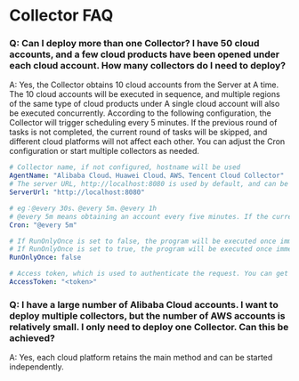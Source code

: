 # Collector FAQ

### Q: Can I deploy more than one Collector? I have 50 cloud accounts, and a few cloud products have been opened under each cloud account. How many collectors do I need to deploy? 
A: Yes, the Collector obtains 10 cloud accounts from the Server at A time. The 10 cloud accounts will be executed in sequence, and multiple regions of the same type of cloud products under A single cloud account will also be executed concurrently. According to the following configuration, the Collector will trigger scheduling every 5 minutes. If the previous round of tasks is not completed, the current round of tasks will be skipped, and different cloud platforms will not affect each other. You can adjust the Cron configuration or start multiple collectors as needed. 

```yaml
# Collector name, if not configured, hostname will be used
AgentName: "Alibaba Cloud、Huawei Cloud、AWS、Tencent Cloud Collector"
# The server URL, http://localhost:8080 is used by default, and can be adjusted according to actual conditions
ServerUrl: "http://localhost:8080"

# eg：@every 30s、@every 5m、@every 1h
# @every 5m means obtaining an account every five minutes. If the current task is finished, skip this task.
Cron: "@every 5m"

# If RunOnlyOnce is set to false, the program will be executed once immediately, but the program will not exit. It will be run regularly according to the Cron cycle.
# If RunOnlyOnce is set to true, the program will be executed once immediately and then exit.
RunOnlyOnce: false

# Access token, which is used to authenticate the request. You can get it from the server
AccessToken: "<token>"
```

### Q: I have a large number of Alibaba Cloud accounts. I want to deploy multiple collectors, but the number of AWS accounts is relatively small. I only need to deploy one Collector. Can this be achieved? 
A: Yes, each cloud platform retains the main method and can be started independently.



